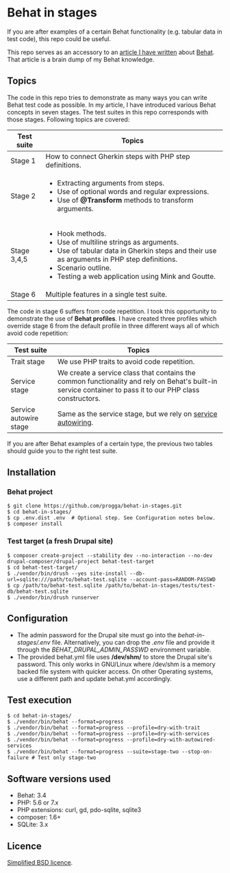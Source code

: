# Behat in stages
If you are after examples of a certain Behat functionality (e.g. tabular data in test code), this repo could be useful.

This repo serves as an accessory to an [article I have written](https://demo.codesetter.com/behat-in-stages) about [Behat](https://en.wikipedia.org/wiki/Behat_(computer_science)).  That article is a brain dump of my Behat knowledge.

## Topics
The code in this repo tries to demonstrate as many ways you can write Behat test code as possible.  In my article, I have introduced various Behat concepts in seven stages.  The test suites in this repo corresponds with those stages.  Following topics are covered:

Test suite   | Topics
------------|----------------------------------------------------------
Stage 1     | How to connect Gherkin steps with PHP step definitions.
Stage 2     | <ul><li>Extracting arguments from steps.</li><li>Use of optional words and regular expressions.</li><li>Use of **@Transform** methods to transform arguments.</li></ul>
Stage 3,4,5 | <ul><li>Hook methods.</li><li>Use of multiline strings as arguments.</li><li>Use of tabular data in Gherkin steps and their use as arguments in PHP step definitions.</li><li>Scenario outline.</li><li>Testing a web application using Mink and Goutte.</li></ul>
Stage 6     | Multiple features in a single test suite.

The code in stage 6 suffers from code repetition.  I took this opportunity to demonstrate the use of **Behat profiles**.  I have created three profiles which override stage 6 from the default profile in three different ways all of which avoid code repetition:

Test suite     | Topics
--------------|----------------------------------------------------------
Trait stage   | We use PHP traits to avoid code repetition.
Service stage | We create a service class that contains the common functionality and rely on Behat's built-in service container to pass it to our PHP class constructors.
Service autowire stage | Same as the service stage, but we rely on [service autowiring](https://symfony.com/doc/current/service_container/autowiring.html).

If you are after Behat examples of a certain type, the previous two tables should guide you to the right test suite.

## Installation
### Behat project
```
$ git clone https://github.com/progga/behat-in-stages.git
$ cd behat-in-stages/
$ cp .env.dist .env  # Optional step. See Configuration notes below.
$ composer install
```

### Test target (a fresh Drupal site)
```
$ composer create-project --stability dev --no-interaction --no-dev drupal-composer/drupal-project behat-test-target
$ cd behat-test-target/
$ ./vendor/bin/drush --yes site-install --db-url=sqlite:///path/to/behat-test.sqlite --account-pass=RANDOM-PASSWD
$ cp /path/to/behat-test.sqlite /path/to/behat-in-stages/tests/test-db/behat-test.sqlite
$ ./vendor/bin/drush runserver
```

## Configuration
- The admin password for the Drupal site must go into the *behat-in-stages/.env* file.  Alternatively, you can drop the *.env* file and provide it through the *BEHAT_DRUPAL_ADMIN_PASSWD* environment variable.
- The provided behat.yml file uses **/dev/shm/** to store the Drupal site's password.  This only works in GNU/Linux where /dev/shm is a memory backed file system with quicker access.  On other Operating systems, use a different path and update behat.yml accordingly.


## Test execution
```
$ cd behat-in-stages/
$ ./vendor/bin/behat --format=progress
$ ./vendor/bin/behat --format=progress --profile=dry-with-trait
$ ./vendor/bin/behat --format=progress --profile=dry-with-services
$ ./vendor/bin/behat --format=progress --profile=dry-with-autowired-services
$ ./vendor/bin/behat --format=progress --suite=stage-two --stop-on-failure # Test only stage-two
```

## Software versions used
- Behat: 3.4
- PHP: 5.6 or 7.x
- PHP extensions: curl, gd, pdo-sqlite, sqlite3
- composer: 1.6+
- SQLite: 3.x

## Licence
[Simplified BSD licence](https://en.wikipedia.org/wiki/BSD_licenses#2-clause).
